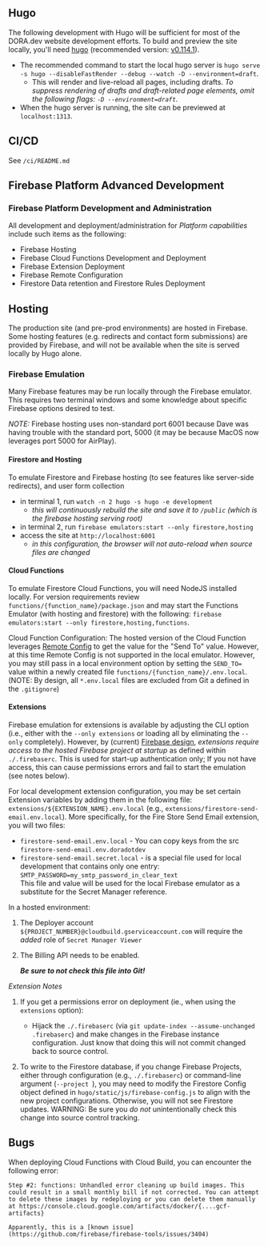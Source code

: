 ## Hugo
The following development with Hugo will be sufficient for most of the DORA.dev website development efforts.
To build and preview the site locally, you'll need [hugo](https://gohugo.io/) (recommended version: [v0.114.1](https://github.com/gohugoio/hugo/releases/tag/v0.114.1)).

- The recommended command to start the local hugo server is `hugo serve -s hugo --disableFastRender --debug --watch -D --environment=draft`.
  - This will render and live-reload all pages, including drafts. _To suppress rendering of drafts and draft-related page elements, omit the following flags: `-D --environment=draft`._
- When the hugo server is running, the site can be previewed at `localhost:1313`.

## CI/CD
See `/ci/README.md`


## Firebase Platform Advanced Development
### Firebase Platform Development and Administration
All development and deployment/administration for *Platform capabilities* include such items as the following:
 - Firebase Hosting
 - Firebase Cloud Functions Development and Deployment
 - Firebase Extension Deployment
 - Firebase Remote Configuration
 - Firestore Data retention and Firestore Rules Deployment

## Hosting
The production site (and pre-prod environments) are hosted in Firebase. Some hosting features (e.g. redirects and contact form submissions) are provided by Firebase, and will not be available when the site is served locally by Hugo alone.

### **Firebase Emulation**
Many Firebase features may be run locally through the Firebase emulator.  This requires two terminal windows and some knowledge about specific Firebase options desired to test.

_NOTE:_ Firebase hosting uses non-standard port 6001 because Dave was having trouble with the standard port, 5000 (it may be because MacOS now leverages port 5000 for AirPlay).

#### **Firestore and Hosting**
To emulate Firestore and Firebase hosting (to see features like server-side redirects), and user form collection
  - in terminal 1, run `watch -n 2 hugo -s hugo -e development`
    - _this will continuously rebuild the site and save it to `/public` (which is the firebase hosting serving root)_
  - in terminal 2, run `firebase emulators:start --only firestore,hosting`
  - access the site at `http://localhost:6001`
    - _in this configuration, the browser will not auto-reload when source files are changed_

#### **Cloud Functions**
To emulate Firestore Cloud Functions, you will need NodeJS installed locally. For version requirements review `functions/{function_name}/package.json` and may start the Functions Emulator (with hosting and firestore) with the following: `firebase emulators:start --only firestore,hosting,functions`.

Cloud Function Configuration: The hosted version of the Cloud Function leverages [Remote Config](https://firebase.google.com/docs/remote-config) to get the value for the "Send To" value.  However, at this time Remote Config is not supported in the local emulator.  However, you may still pass in a local environment option by setting the `SEND_TO=` value within a newly created file `functions/{function_name}/.env.local`. (NOTE: By design, all `*.env.local` files are excluded from Git a defined in the `.gitignore`)

#### **Extensions**
Firebase emulation for extensions is available by adjusting the CLI option (i.e., either with the `--only extensions` or loading all by eliminating the `--only` completely).  However, by (current) [Firebase design](https://github.com/firebase/firebase-tools/issues/5510), _extensions require access to the hosted Firebase project at startup_ as defined within `./.firebaserc`.  This is used for start-up authentication only; If you not have access, this can cause permissions errors and fail to start the emulation (see notes below).

For local development extension configuration, you may be set certain Extension variables by adding them in the following file: `extensions/${EXTENSION_NAME}.env.local` (e.g., `extensions/firestore-send-email.env.local`).  More specifically, for the Fire Store Send Email extension, you will two files:
 - `firestore-send-email.env.local` - You can copy keys from the src `firestore-send-email.env.doradotdev`
 - `firestore-send-email.secret.local` - is a special file used for local development that contains only one entry: 
 `SMTP_PASSWORD=my_smtp_password_in_clear_text`  
 This file and value will be used for the local Firebase emulator as a substitute for the Secret Manager reference.

In a hosted environment:
1) The Deployer account `${PROJECT_NUMBER}@cloudbuild.gserviceaccount.com` will require the _added_ role of `Secret Manager Viewer`
2) The Billing API needs to be enabled.

      **_Be sure to not check this file into Git!_**

*Extension Notes*
1) If you get a permissions error on deployment (ie., when using the `extensions` option):
    - Hijack the `./.firebaserc` (via `git update-index --assume-unchanged .firebaserc`) and make changes in the Firebase instance configuration.  Just know that doing this will not commit changed back to source control.

2) To write to the Firestore database, if you change Firebase Projects, either through configuration (e.g., `./.firebaserc`) or command-line argument (`--project `), you may need to modify the Firestore Config object defined in `hugo/static/js/firebase-config.js` to align with the new project configurations.  Otherwise, you will not see Firestore updates.  WARNING: Be sure you _do not_ unintentionally check this change into source control tracking.


## Bugs
When deploying Cloud Functions with Cloud Build, you can encounter the following error:
```text
Step #2: functions: Unhandled error cleaning up build images. This could result in a small monthly bill if not corrected. You can attempt to delete these images by redeploying or you can delete them manually at https://console.cloud.google.com/artifacts/docker/{....gcf-artifacts}

Apparently, this is a [known issue](https://github.com/firebase/firebase-tools/issues/3404)

```
